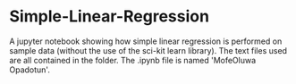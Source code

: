 # Simple-Linear-Regression
A jupyter notebook showing how simple linear regression is performed on sample data (without the use of the sci-kit learn library). The text files used are all contained in the folder. The .ipynb file is named 'MofeOluwa Opadotun'.
